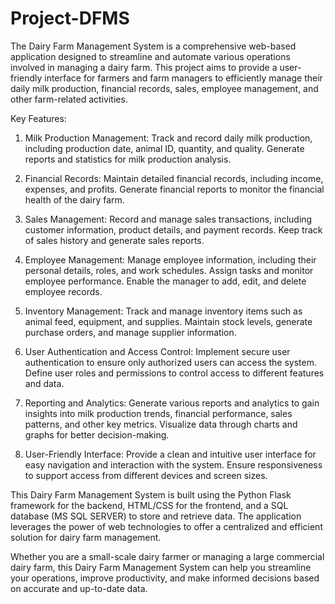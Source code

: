 # Project-DFMS

The Dairy Farm Management System is a comprehensive web-based application designed to streamline and automate various operations involved in managing a dairy farm. This project aims to provide a user-friendly interface for farmers and farm managers to efficiently manage their daily milk production, financial records, sales, employee management, and other farm-related activities.

Key Features:

1. Milk Production Management: Track and record daily milk production, including production date, animal ID, quantity, and quality. Generate reports and statistics for milk production analysis.

2. Financial Records: Maintain detailed financial records, including income, expenses, and profits. Generate financial reports to monitor the financial health of the dairy farm.

3. Sales Management: Record and manage sales transactions, including customer information, product details, and payment records. Keep track of sales history and generate sales reports.

4. Employee Management: Manage employee information, including their personal details, roles, and work schedules. Assign tasks and monitor employee performance. Enable the manager to add, edit, and delete employee records.

5. Inventory Management: Track and manage inventory items such as animal feed, equipment, and supplies. Maintain stock levels, generate purchase orders, and manage supplier information.

6. User Authentication and Access Control: Implement secure user authentication to ensure only authorized users can access the system. Define user roles and permissions to control access to different features and data.

7. Reporting and Analytics: Generate various reports and analytics to gain insights into milk production trends, financial performance, sales patterns, and other key metrics. Visualize data through charts and graphs for better decision-making.

8. User-Friendly Interface: Provide a clean and intuitive user interface for easy navigation and interaction with the system. Ensure responsiveness to support access from different devices and screen sizes.

This Dairy Farm Management System is built using the Python Flask framework for the backend, HTML/CSS for the frontend, and a SQL database (MS SQL SERVER) to store and retrieve data. The application leverages the power of web technologies to offer a centralized and efficient solution for dairy farm management.

Whether you are a small-scale dairy farmer or managing a large commercial dairy farm, this Dairy Farm Management System can help you streamline your operations, improve productivity, and make informed decisions based on accurate and up-to-date data.





